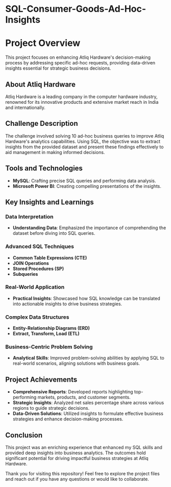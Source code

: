 # SQL-Consumer-Goods-Ad-Hoc-Insights
# Project Overview

This project focuses on enhancing Atliq Hardware's decision-making process by addressing specific ad-hoc requests, providing data-driven insights essential for strategic business decisions.

## About Atliq Hardware

Atliq Hardware is a leading company in the computer hardware industry, renowned for its innovative products and extensive market reach in India and internationally.

## Challenge Description

The challenge involved solving 10 ad-hoc business queries to improve Atliq Hardware's analytics capabilities. Using SQL, the objective was to extract insights from the provided dataset and present these findings effectively to aid management in making informed decisions.

## Tools and Technologies

- **MySQL**: Crafting precise SQL queries and performing data analysis.
- **Microsoft Power BI**: Creating compelling presentations of the insights.

## Key Insights and Learnings

### Data Interpretation
- **Understanding Data**: Emphasized the importance of comprehending the dataset before diving into SQL queries.

### Advanced SQL Techniques
- **Common Table Expressions (CTE)**
- **JOIN Operations**
- **Stored Procedures (SP)**
- **Subqueries**

### Real-World Application
- **Practical Insights**: Showcased how SQL knowledge can be translated into actionable insights to drive business strategies.

### Complex Data Structures
- **Entity-Relationship Diagrams (ERD)**
- **Extract, Transform, Load (ETL)**

### Business-Centric Problem Solving
- **Analytical Skills**: Improved problem-solving abilities by applying SQL to real-world scenarios, aligning solutions with business goals.

## Project Achievements

- **Comprehensive Reports**: Developed reports highlighting top-performing markets, products, and customer segments.
- **Strategic Insights**: Analyzed net sales percentage share across various regions to guide strategic decisions.
- **Data-Driven Solutions**: Utilized insights to formulate effective business strategies and enhance decision-making processes.

## Conclusion

This project was an enriching experience that enhanced my SQL skills and provided deep insights into business analytics. The outcomes hold significant potential for driving impactful business strategies at Atliq Hardware.

Thank you for visiting this repository! Feel free to explore the project files and reach out if you have any questions or would like to collaborate.
